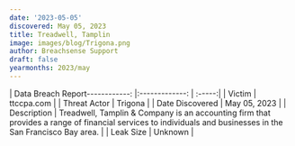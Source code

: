 ```yaml
---
date: '2023-05-05'
discovered: May 05, 2023
title: Treadwell, Tamplin
image: images/blog/Trigona.png
author: Breachsense Support
draft: false
yearmonths: 2023/may
---
```


| Data Breach Report------------:     |:-------------:    | :-----:|
| Victim      | ttccpa.com      | 
| Threat Actor      | Trigona      | 
| Date Discovered      | May 05, 2023      | 
| Description      | Treadwell, Tamplin & Company is an accounting firm that provides a range of financial services to individuals and businesses in the San Francisco Bay area.      | 
| Leak Size      | Unknown      | 


